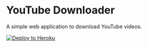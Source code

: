 # YouTube Downloader

A simple web application to download YouTube videos.

[![Deploy to Heroku](https://www.herokucdn.com/deploy/button.svg)](https://heroku.com/deploy?template=https://github.com/smokk89/-youtube_downloader)
